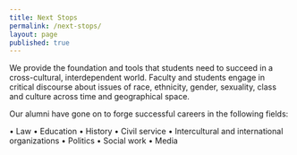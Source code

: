 ```yaml
---
title: Next Stops
permalink: /next-stops/
layout: page
published: true
---
```


We provide the foundation and tools that students need to succeed in a cross-cultural, interdependent world. Faculty and students engage in critical discourse about issues of race, ethnicity, gender, sexuality, class and culture across time and geographical space.

Our alumni have gone on to forge successful careers in the following fields:

• Law
• Education
• History
• Civil service
• Intercultural and international organizations
• Politics
• Social work
• Media